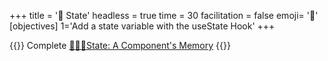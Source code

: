 +++
title = '🚦 State'
headless = true
time = 30
facilitation = false
emoji= '🧩'
[objectives]
    1='Add a state variable with the useState Hook'
+++

{{<note type="narrative" title="React Learn">}}
Complete [🧑🏾‍🎓State: A Component's Memory](https://react.dev/learn/state-a-components-memory)
{{</note>}}
